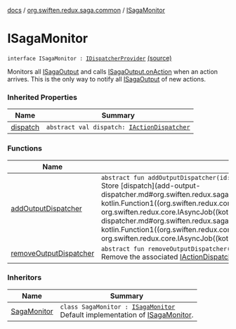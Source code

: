 [docs](../../index.md) / [org.swiften.redux.saga.common](../index.md) / [ISagaMonitor](./index.md)

# ISagaMonitor

`interface ISagaMonitor : `[`IDispatcherProvider`](../../org.swiften.redux.core/-i-dispatcher-provider/index.md) [(source)](https://github.com/protoman92/KotlinRedux/tree/master/common/common-saga/src/main/kotlin/org/swiften/redux/saga/common/SagaMonitor.kt#L19)

Monitors all [ISagaOutput](../-i-saga-output/index.md) and calls [ISagaOutput.onAction](../-i-saga-output/on-action.md) when an action arrives. This is
the only way to notify all [ISagaOutput](../-i-saga-output/index.md) of new actions.

### Inherited Properties

| Name | Summary |
|---|---|
| [dispatch](../../org.swiften.redux.core/-i-dispatcher-provider/dispatch.md) | `abstract val dispatch: `[`IActionDispatcher`](../../org.swiften.redux.core/-i-action-dispatcher.md) |

### Functions

| Name | Summary |
|---|---|
| [addOutputDispatcher](add-output-dispatcher.md) | `abstract fun addOutputDispatcher(id: `[`String`](https://kotlinlang.org/api/latest/jvm/stdlib/kotlin/-string/index.html)`, dispatch: `[`IActionDispatcher`](../../org.swiften.redux.core/-i-action-dispatcher.md)`): `[`Unit`](https://kotlinlang.org/api/latest/jvm/stdlib/kotlin/-unit/index.html)<br>Store [dispatch](add-output-dispatcher.md#org.swiften.redux.saga.common.ISagaMonitor$addOutputDispatcher(kotlin.String, kotlin.Function1((org.swiften.redux.core.IReduxAction, org.swiften.redux.core.IAsyncJob((kotlin.Any)))))/dispatch) with a unique [id](add-output-dispatcher.md#org.swiften.redux.saga.common.ISagaMonitor$addOutputDispatcher(kotlin.String, kotlin.Function1((org.swiften.redux.core.IReduxAction, org.swiften.redux.core.IAsyncJob((kotlin.Any)))))/id). |
| [removeOutputDispatcher](remove-output-dispatcher.md) | `abstract fun removeOutputDispatcher(id: `[`String`](https://kotlinlang.org/api/latest/jvm/stdlib/kotlin/-string/index.html)`): `[`Unit`](https://kotlinlang.org/api/latest/jvm/stdlib/kotlin/-unit/index.html)<br>Remove the associated [IActionDispatcher](../../org.swiften.redux.core/-i-action-dispatcher.md) instance. |

### Inheritors

| Name | Summary |
|---|---|
| [SagaMonitor](../-saga-monitor/index.md) | `class SagaMonitor : `[`ISagaMonitor`](./index.md)<br>Default implementation of [ISagaMonitor](./index.md). |
